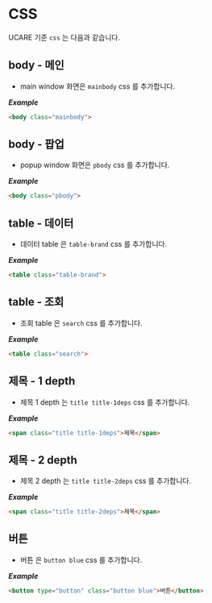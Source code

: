 # CSS

UCARE 기준 `css` 는 다음과 같습니다.


## body - 메인
 - main window 화면은 `mainbody` css 를 추가합니다.

***Example***
```html
<body class="mainbody">
```

## body - 팝업
 - popup window 화면은 `pbody` css 를 추가합니다.

***Example***
```html
<body class="pbody">
```

## table - 데이터
 - 데이터 table 은 `table-brand` css 를 추가합니다.

***Example***
```html
<table class="table-brand">
```

## table - 조회
 - 조회 table 은 `search` css 를 추가합니다.

***Example***
```html
<table class="search">
```

## 제목 - 1 depth
 - 제목 1 depth 는 `title title-1deps` css 를 추가합니다.

***Example***
```html
<span class="title title-1deps">제목</span>
```

## 제목 - 2 depth
 - 제목 2 depth 는 `title title-2deps` css 를 추가합니다.

***Example***
```html
<span class="title title-2deps">제목</span>
```

## 버튼
 - 버튼 은 `button blue` css 를 추가합니다.

***Example***
```html
<button type="button" class="button blue">버튼</button>
```
